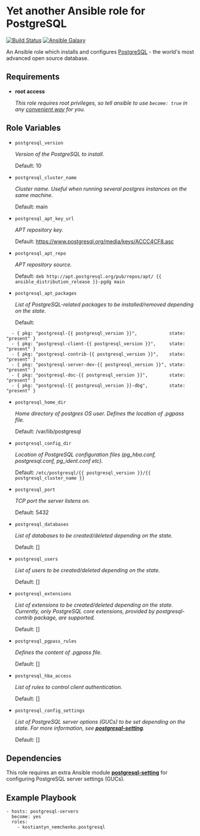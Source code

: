 # Yet another Ansible role for PostgreSQL

[![Build Status](https://travis-ci.org/kostiantyn-nemchenko/ansible-role-postgresql.svg?branch=master)](https://travis-ci.org/kostiantyn-nemchenko/ansible-role-postgresql)
[![Ansible Galaxy](https://img.shields.io/badge/galaxy-kostiantyn--nemchenko.postgresql-blue.svg)](https://galaxy.ansible.com/kostiantyn-nemchenko/postgresql)

  An Ansible role which installs and configures [PostgreSQL](https://www.postgresql.org) - the world's most advanced open source database.

## Requirements

- **root access**

  _This role requires root privileges, so tell ansible to use `become: true` in any [convenient way](http://docs.ansible.com/ansible/latest/become.html) for you._

## Role Variables

- `postgresql_version`

  _Version of the PostgreSQL to install._ 
  
  Default: 10

- `postgresql_cluster_name`

  _Cluster name. Useful when running several postgres instances on the same machine._

  Default: main

- `postgresql_apt_key_url`

  _APT repository key._

  Default: https://www.postgresql.org/media/keys/ACCC4CF8.asc

- `postgresql_apt_repo`

  _APT repository source._

  Default: `deb http://apt.postgresql.org/pub/repos/apt/ {{ ansible_distribution_release }}-pgdg main`

- `postgresql_apt_packages`
  
  _List of PostgreSQL-related packages to be installed/removed depending on the state._

  Default:
```
  - { pkg: "postgresql-{{ postgresql_version }}",            state: "present" }
  - { pkg: "postgresql-client-{{ postgresql_version }}",     state: "present" }
  - { pkg: "postgresql-contrib-{{ postgresql_version }}",    state: "present" }
  - { pkg: "postgresql-server-dev-{{ postgresql_version }}", state: "present" }
  - { pkg: "postgresql-doc-{{ postgresql_version }}",        state: "present" }
  - { pkg: "postgresql-{{ postgresql_version }}-dbg",        state: "present" }
```

- `postgresql_home_dir`
 
  _Home directory of postgres OS user. Defines the location of .pgpass file._
  
  Default: /var/lib/postgresql

- `postgresql_config_dir`

  _Location of PostgreSQL configuration files (pg_hba.conf, postgresql.conf, pg_ident.conf etc)._

  Default: `/etc/postgresql/{{ postgresql_version }}/{{ postgresql_cluster_name }}`

- `postgresql_port`

  _TCP port the server listens on._

  Default: 5432

- `postgresql_databases`

  _List of databases to be created/deleted depending on the state._

  Default: []

- `postgresql_users`

  _List of users to be created/deleted depending on the state._

  Default: []

- `postgresql_extensions`

  _List of extensions to be created/deleted depending on the state. Currently, only PostgreSQL core extensions, provided by postgresql-contrib package, are supported._

  Default: []

- `postgresql_pgpass_rules`

  _Defines the content of .pgpass file._

  Default: []

- `postgresql_hba_access`

  _List of rules to control client authentication._

  Default: []

- `postgresql_config_settings`

  _List of PostgreSQL server options (GUCs) to be set depending on the state. For more information, see [**postgresql-setting**](https://github.com/kostiantyn-nemchenko/ansible-module-postgresql-setting)._
  
  Default: []

## Dependencies

  This role requires an extra Ansible module [**postgresql-setting**](https://github.com/kostiantyn-nemchenko/ansible-module-postgresql-setting) for configuring PostgreSQL server settings (GUCs).

## Example Playbook

    - hosts: postgresql-servers
      become: yes
      roles:
        - kostiantyn_nemchenko.postgresql
